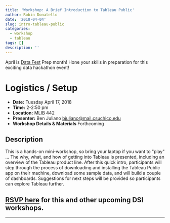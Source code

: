 ```yaml
---
title: 'Workshop: A Brief Introduction to Tableau Public'
author: Robin Donatello
date: '2018-04-04'
slug: intro-tableau-public
categories:
  - workshop
  - tableau
tags: []
description: ''
---
```



April is [Data Fest](https://csucdsi.github.io/datafest/) Prep month! Hone your skills in preparation for this exciting data hackathon event!

# Logistics / Setup

* **Date:** Tuesday April 17, 2018
* **Time:** 2-2:50 pm
* **Location:** MLIB 442
* **Presenter:** Ben Juliano bjuliano@mail.csuchico.edu
* **Workshop Details & Materials** Forthcoming

## Description

This is a hands-on mini-workshop, so bring your laptop if you want to "play" ... The why, what, and how of getting into Tableau is presented, including an overview of the Tableau product line. After this quick intro, participants will step through the process of downloading and installing the Tableau Public app on their machine, download some sample data, and will build a couple of dashboards. Suggestions for next steps will be provided so participants can explore Tableau further.

## [RSVP here](https://goo.gl/forms/mMUf1QRezqAY0ID03) for this and other upcoming DSI workshops. 

----